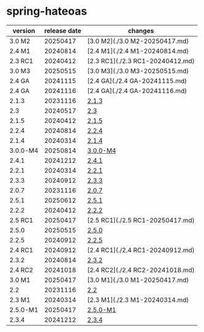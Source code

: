 # spring-hateoas	


|version|release date|changes|
|---|---|---|
|3.0 M2|20250417|[3.0 M2](./3.0 M2-20250417.md)|
|2.4 M1|20240814|[2.4 M1](./2.4 M1-20240814.md)|
|2.3 RC1|20240412|[2.3 RC1](./2.3 RC1-20240412.md)|
|3.0 M3|20250515|[3.0 M3](./3.0 M3-20250515.md)|
|2.4 GA|20241115|[2.4 GA](./2.4 GA-20241115.md)|
|2.4 GA|20241116|[2.4 GA](./2.4 GA-20241116.md)|
|2.1.3|20231116|[2.1.3](./2.1.3-20231116.md)|
|2.3|20240517|[2.3](./2.3-20240517.md)|
|2.1.5|20240412|[2.1.5](./2.1.5-20240412.md)|
|2.2.4|20240814|[2.2.4](./2.2.4-20240814.md)|
|2.1.4|20240314|[2.1.4](./2.1.4-20240314.md)|
|3.0.0-M4|20250814|[3.0.0-M4](./3.0.0-M4-20250814.md)|
|2.4.1|20241212|[2.4.1](./2.4.1-20241212.md)|
|2.2.1|20240314|[2.2.1](./2.2.1-20240314.md)|
|2.3.3|20240912|[2.3.3](./2.3.3-20240912.md)|
|2.0.7|20231116|[2.0.7](./2.0.7-20231116.md)|
|2.5.1|20250612|[2.5.1](./2.5.1-20250612.md)|
|2.2.2|20240412|[2.2.2](./2.2.2-20240412.md)|
|2.5 RC1|20250417|[2.5 RC1](./2.5 RC1-20250417.md)|
|2.5.0|20250515|[2.5.0](./2.5.0-20250515.md)|
|2.2.5|20240912|[2.2.5](./2.2.5-20240912.md)|
|2.4 RC1|20240912|[2.4 RC1](./2.4 RC1-20240912.md)|
|2.3.2|20240814|[2.3.2](./2.3.2-20240814.md)|
|2.4 RC2|20241018|[2.4 RC2](./2.4 RC2-20241018.md)|
|3.0 M1|20250417|[3.0 M1](./3.0 M1-20250417.md)|
|2.2|20231116|[2.2](./2.2-20231116.md)|
|2.3 M1|20240314|[2.3 M1](./2.3 M1-20240314.md)|
|2.5.0-M1|20250417|[2.5.0-M1](./2.5.0-M1-20250417.md)|
|2.3.4|20241212|[2.3.4](./2.3.4-20241212.md)|
